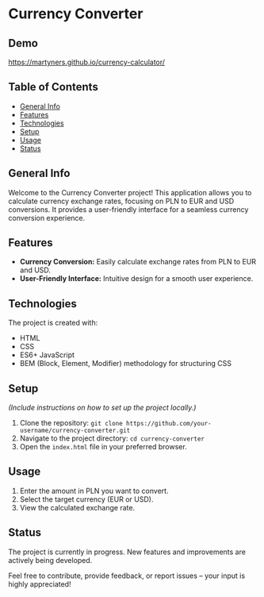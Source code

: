 # Currency Converter

## Demo

https://martyners.github.io/currency-calculator/


## Table of Contents
- [General Info](#general-info)
- [Features](#features)
- [Technologies](#technologies)
- [Setup](#setup)
- [Usage](#usage)
- [Status](#status)

## General Info
Welcome to the Currency Converter project! This application allows you to calculate currency exchange rates, focusing on PLN to EUR and USD conversions. It provides a user-friendly interface for a seamless currency conversion experience.

## Features

- **Currency Conversion:** Easily calculate exchange rates from PLN to EUR and USD.
- **User-Friendly Interface:** Intuitive design for a smooth user experience.

## Technologies

The project is created with:

- HTML
- CSS
- ES6+ JavaScript
- BEM (Block, Element, Modifier) methodology for structuring CSS

## Setup

*(Include instructions on how to set up the project locally.)*

1. Clone the repository: `git clone https://github.com/your-username/currency-converter.git`
2. Navigate to the project directory: `cd currency-converter`
3. Open the `index.html` file in your preferred browser.

## Usage

1. Enter the amount in PLN you want to convert.
2. Select the target currency (EUR or USD).
3. View the calculated exchange rate.

## Status

The project is currently in progress. New features and improvements are actively being developed.

Feel free to contribute, provide feedback, or report issues – your input is highly appreciated!
